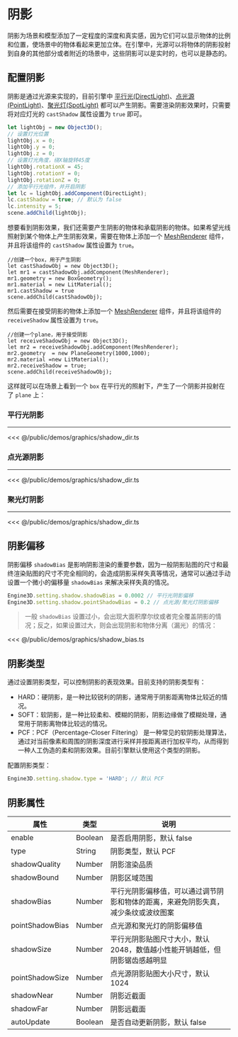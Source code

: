 # 阴影
阴影为场景和模型添加了一定程度的深度和真实感，因为它们可以显示物体的比例和位置，使场景中的物体看起来更加立体。在引擎中，光源可以将物体的阴影投射到自身的其他部分或者附近的场景中，这些阴影可以是实时的，也可以是静态的。

## 配置阴影

阴影是通过光源来实现的，目前引擎中 [平行光(DirectLight)](/guide/graphics/lighting.html#平行光)、[点光源(PointLight)](/guide/graphics/lighting.html#点光源)、[聚光灯(SpotLight)](/guide/graphics/lighting.html#聚光灯) 都可以产生阴影。需要渲染阴影效果时，只需要将对应灯光的 `castShadow` 属性设置为 `true` 即可。

```ts
let lightObj = new Object3D();
// 设置灯光位置
lightObj.x = 0;
lightObj.y = 0;
lightObj.z = 0;
// 设置灯光角度，绕X轴旋转45度
lightObj.rotationX = 45;
lightObj.rotationY = 0;
lightObj.rotationZ = 0;
// 添加平行光组件，并开启阴影
let lc = lightObj.addComponent(DirectLight);
lc.castShadow = true; // 默认为 false
lc.intensity = 5;
scene.addChild(lightObj);
```

想要看到阴影效果，我们还需要产生阴影的物体和承载阴影的物体。如果希望光线照射到某个物体上产生阴影效果，需要在物体上添加一个 [MeshRenderer](/api/classes/MeshRenderer) 组件，并且将该组件的 `castShadow` 属性设置为 `true`。

```ts{6}
//创建一个box，用于产生阴影
let castShadowObj = new Object3D();
let mr1 = castShadowObj.addComponent(MeshRenderer);
mr1.geometry = new BoxGeometry();
mr1.material = new LitMaterial();
mr1.castShadow = true
scene.addChild(castShadowObj);
```

然后需要在接受阴影的物体上添加一个 [MeshRenderer](/api/classes/MeshRenderer) 组件，并且将该组件的 `receiveShadow` 属性设置为 `true`。

```ts{6}
//创建一个plane，用于接受阴影
let receiveShadowObj = new Object3D();
let mr2 = receiveShadowObj.addComponent(MeshRenderer);
mr2.geometry  = new PlaneGeometry(1000,1000);
mr2.material =new LitMaterial();
mr2.receiveShadow = true;
scene.addChild(receiveShadowObj);
```
这样就可以在场景上看到一个 `box` 在平行光的照射下，产生了一个阴影并投射在了 `plane` 上：

### 平行光阴影
---
<Demo :height="500" src="/demos/graphics/shadow_dir.ts"></Demo>

<<< @/public/demos/graphics/shadow_dir.ts

### 点光源阴影
---
<Demo :height="500" src="/demos/graphics/shadow_point.ts"></Demo>

<<< @/public/demos/graphics/shadow_dir.ts

### 聚光灯阴影
---
<Demo :height="500" src="/demos/graphics/shadow_spot.ts"></Demo>

<<< @/public/demos/graphics/shadow_dir.ts

## 阴影偏移
阴影偏移 `shadowBias` 是影响阴影渲染的重要参数，因为一般阴影贴图的尺寸和最终渲染贴图的尺寸不完全相同的，会造成阴影采样失真等情况，通常可以通过手动设置一个微小的偏移量 `shadowBias` 来解决采样失真的情况。

```ts
Engine3D.setting.shadow.shadowBias = 0.0002 // 平行光阴影偏移
Engine3D.setting.shadow.pointShadowBias = 0.2 // 点光源/聚光灯阴影偏移
```

> 一般 `shadowBias` 设置过小，会出现大面积摩尔纹或者完全覆盖阴影的情况；反之，如果设置过大，则会出现阴影和物体分离（漏光）的情况：

<Demo :height="500" src="/demos/graphics/shadow_bias.ts"></Demo>

<<< @/public/demos/graphics/shadow_bias.ts

## 阴影类型
通过设置阴影类型，可以控制阴影的表现效果。目前支持的阴影类型有：
- HARD：硬阴影，是一种比较锐利的阴影，通常用于阴影距离物体比较近的情况。
- SOFT：软阴影，是一种比较柔和、模糊的阴影，阴影边缘做了模糊处理，通常用于阴影离物体比较远的情况。
- PCF：PCF（Percentage-Closer Filtering） 是一种常见的软阴影处理算法，通过对当前像素和周围的阴影深度进行采样并按距离进行加权平均，从而得到一种人工伪造的柔和阴影效果。目前引擎默认使用这个类型的阴影。

配置阴影类型：
```ts
Engine3D.setting.shadow.type = 'HARD'; // 默认 PCF
```

<!-- <Demo :height="500" src="/demos/graphics/shadow_type.ts"></Demo>

<<< @/public/demos/graphics/shadow_type.ts -->

## 阴影属性

| 属性 | 类型 | 说明 |
| --- | --- | --- |
| enable | Boolean | 是否启用阴影，默认 false |
| type | String | 阴影类型，默认 PCF |
| shadowQuality | Number | 阴影渲染品质 |
| shadowBound | Number | 阴影区域范围 |
| shadowBias | Number | 平行光阴影偏移值，可以通过调节阴影和物体的距离，来避免阴影失真，减少条纹或波纹图案 |
| pointShadowBias | Number | 点光源和聚光灯的阴影偏移值 |
| shadowSize | Number | 平行光阴影贴图尺寸大小，默认2048，数值越小性能开销越低，但阴影锯齿感越明显 |
| pointShadowSize | Number | 点光源阴影贴图大小尺寸，默认1024 |
| shadowNear | Number | 阴影近截面|
| shadowFar | Number | 阴影远截面 |
| autoUpdate | Boolean | 是否自动更新阴影，默认 false |